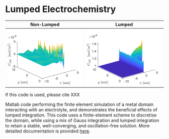 # Lumped Electrochemistry

Non-Lumped             |  Lumped
:-------------------------:|:-------------------------:
<img src="Figures/GithubImage2.png" width="100%" height="100%">  |  <img src="Figures/GithubImage.png" width="100%" height="100%">

If this code is used, please cite XXX

Matlab code performing the finite element simulation of a metal domain interacting with an electrolyte, and demonstrates the beneficial effects of lumped integration. This code uses a finite-element scheme to discretise the domain, while using a mix of Gauss integration and lumped integration to retain a stable, well-converging, and oscillation-free solution. More detailed documentation is provided [here](Documentation/main.pdf).

 
